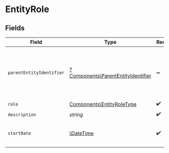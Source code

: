 # EntityRole


## Fields

| Field                                                                                             | Type                                                                                              | Required                                                                                          | Description                                                                                       |
| ------------------------------------------------------------------------------------------------- | ------------------------------------------------------------------------------------------------- | ------------------------------------------------------------------------------------------------- | ------------------------------------------------------------------------------------------------- |
| `parentEntityIdentifier`                                                                          | [?Components\ParentEntityIdentifier](../../Models/Components/ParentEntityIdentifier.md)           | :heavy_minus_sign:                                                                                | Identyfikator podmiotu nadrzędnego.<br/>\| Type \| Value \|<br/>\| --- \| --- \|<br/>\| Nip \| 10 cyfrowy numer NIP \| |
| `role`                                                                                            | [Components\EntityRoleType](../../Models/Components/EntityRoleType.md)                            | :heavy_check_mark:                                                                                | Rola.                                                                                             |
| `description`                                                                                     | *string*                                                                                          | :heavy_check_mark:                                                                                | Opis.                                                                                             |
| `startDate`                                                                                       | [\DateTime](https://www.php.net/manual/en/class.datetime.php)                                     | :heavy_check_mark:                                                                                | Data rozpoczęcia obowiązywania roli.                                                              |